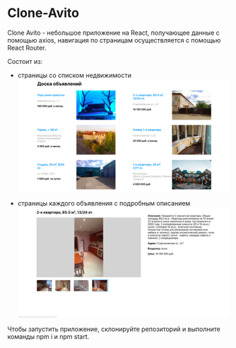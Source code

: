 # Clone-Avito
Clone Avito - небольшое приложение на React, получающее данные с помощью axios, навигация по страницам осуществляется с помощью React Router.

Состоит из:
* страницы со списком недвижимости 
![](https://github.com/RaevaAnastasia/Clone-Avito/blob/master/src/Screenshot%202020-01-27%20at%2017.10.38.png)

* страницы каждого объявления с подробным описанием
![](https://github.com/RaevaAnastasia/Clone-Avito/blob/master/src/Screenshot%202020-01-27%20at%2017.11.00.png)

Чтобы запустить приложение, склонируйте репозиторий и выполните команды npm i и npm start.
